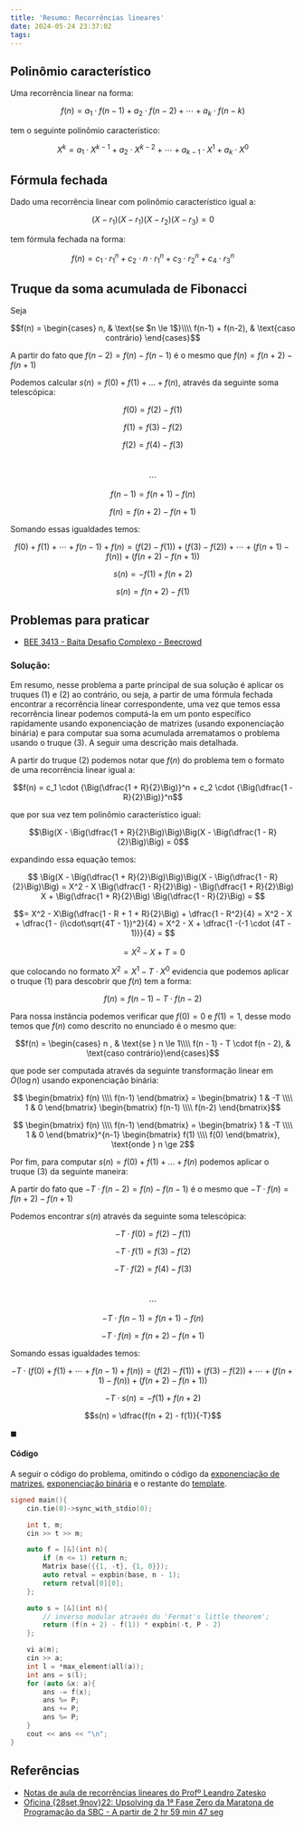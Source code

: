```yaml
---
title: 'Resumo: Recorrências lineares'
date: 2024-05-24 23:37:02
tags:
---
```


## Polinômio característico

Uma recorrência linear na forma:

$$f(n) = a_1 \cdot f(n-1) + a_2 \cdot f(n-2) + \cdots + a_k \cdot f(n - k)$$

tem o seguinte polinômio característico:

$$X^k = a_1 \cdot X^{k-1} + a_2 \cdot X^{k-2} + \cdots + a_{k-1} \cdot X^1 + a_k \cdot X^0$$

## Fórmula fechada

Dado uma recorrência linear com polinômio característico igual a:

$$(X - r_1)(X - r_1)(X - r_2)(X - r_3) = 0$$

tem fórmula fechada na forma:

$$f(n) = c_1 \cdot r_1^n + c_2 \cdot n \cdot r_1^n + c_3 \cdot r_2^n + c_4 \cdot r_3^n $$

## Truque da soma acumulada de Fibonacci

Seja

$$f(n) = \begin{cases}  n, & \text{se  $n \le 1$}\\\\  f(n-1) + f(n-2), & \text{caso contrário} \end{cases}$$

A partir do fato que $f(n-2) = f(n) - f(n-1)$ é o mesmo que $f(n) = f(n + 2) - f(n+1)$

Podemos calcular $s(n) = f(0) + f(1) + \dots + f(n)$, através da seguinte soma telescópica:

$$f(0) = f(2) - f(1)$$

$$f(1) = f(3) - f(2)$$

$$f(2) = f(4) - f(3)$$

​              $$\cdots$$

$$f(n-1) = f(n+1) - f(n)$$

$$f(n) = f(n+2) - f(n+1)$$

Somando essas igualdades temos:

$$f(0) + f(1) + \cdots + f(n-1) + f(n) = \Big(f(2) - f(1)\Big) + \Big(f(3) - f(2)\Big)  + \cdots + \Big( f(n+1) - f(n) \Big) + \Big( f(n+2) - f(n+1)\Big)$$

$$s(n) = -f(1) + f(n+2)$$

$$s(n) = f(n + 2) - f(1)$$

## Problemas para praticar

- [BEE 3413 - Baita Desafio Complexo - Beecrowd](https://judge.beecrowd.com/pt/problems/view/3413)

### **Solução:** 

Em resumo, nesse problema a parte principal de sua solução é aplicar os truques (1) e (2) ao contrário, ou seja, a partir de uma fórmula fechada encontrar a recorrência linear correspondente, uma vez que temos essa recorrência linear podemos computá-la em um ponto específico rapidamente usando exponenciação de matrizes (usando exponenciação binária) e para computar sua soma acumulada arrematamos o problema usando o truque (3). A seguir uma descrição mais detalhada.

A partir do truque (2) podemos notar que $f(n)$ do problema tem o formato de uma recorrência linear igual a:

$$f(n) = c_1 \cdot {\Big(\dfrac{1 + R}{2}\Big)}^n +  c_2 \cdot {\Big(\dfrac{1 - R}{2}\Big)}^n$$

que por sua vez tem polinômio característico igual:

$$\Big(X - \Big(\dfrac{1 + R}{2}\Big)\Big)\Big(X - \Big(\dfrac{1 - R}{2}\Big)\Big) = 0$$

expandindo essa equação temos:

$$ \Big(X - \Big(\dfrac{1 + R}{2}\Big)\Big)\Big(X - \Big(\dfrac{1 - R}{2}\Big)\Big) = X^2 - X \Big(\dfrac{1 - R}{2}\Big) - \Big(\dfrac{1 + R}{2}\Big) X  + \Big(\dfrac{1 + R}{2}\Big) \Big(\dfrac{1 - R}{2}\Big) = $$

$$= X^2 - X\Big(\dfrac{1 - R + 1 + R}{2}\Big) + \dfrac{1 - R^2}{4} = X^2 - X + \dfrac{1 - (i\cdot\sqrt{4T - 1})^2}{4} = X^2 - X  + \dfrac{1 -(-1 \cdot (4T - 1))}{4} = $$

$$= X^2 - X + T = 0$$

que colocando no formato $X^2 = X^1 - T \cdot X^0$ evidencia que podemos aplicar o truque (1) para descobrir que $f(n)$ tem a forma:

$$f(n) = f(n - 1) - T \cdot f(n - 2)$$

Para nossa instância podemos verificar que $f(0) = 0$ e $f(1) = 1$, desse modo temos que $f(n)$ como descrito no enunciado é o mesmo que:

$$f(n) = \begin{cases} n , & \text{se } n \le 1\\\\ f(n - 1) - T \cdot f(n - 2), & \text{caso contrário}\end{cases}$$

que pode ser computada através da seguinte transformação linear em $O(\log{n})$ usando exponenciação binária:

$$ \begin{bmatrix}
f(n) \\\\
f(n-1)
\end{bmatrix} = \begin{bmatrix}
1 & -T \\\\
1 & 0
\end{bmatrix} \begin{bmatrix}
f(n-1)  \\\\
f(n-2)
\end{bmatrix}$$

$$ \begin{bmatrix}
f(n) \\\\
f(n-1)
\end{bmatrix} = \begin{bmatrix}
1 & -T \\\\
1 & 0
\end{bmatrix}^{n-1} \begin{bmatrix}
f(1)  \\\\
f(0)
\end{bmatrix}, \text{onde } n \ge 2$$

Por fim, para computar $s(n) = f(0) + f(1) + \dots + f(n)$ podemos aplicar o truque (3) da seguinte maneira:

A partir do fato que $-T \cdot f(n-2) = f(n) - f(n-1)$ é o mesmo que $-T \cdot f(n) = f(n + 2) - f(n+1)$

Podemos encontrar $s(n)$ através da seguinte soma telescópica:

$$-T \cdot f(0) = f(2) - f(1)$$

$$-T \cdot f(1) = f(3) - f(2)$$

$$-T \cdot f(2) = f(4) - f(3)$$

​              $$\cdots$$

$$-T \cdot f(n-1) = f(n+1) - f(n)$$

$$-T \cdot f(n) = f(n+2) - f(n+1)$$

Somando essas igualdades temos:

$$-T \cdot \Big(f(0) + f(1) + \cdots + f(n-1) + f(n) \Big) = \Big(f(2) - f(1)\Big) + \Big(f(3) - f(2)\Big)  + \cdots + \Big( f(n+1) - f(n) \Big) + \Big( f(n+2) - f(n+1)\Big)$$

$$-T \cdot s(n) = -f(1) + f(n+2)$$

$$s(n) = \dfrac{f(n + 2) - f(1)}{-T}$$

$\blacksquare$

#### Código

A seguir o código do problema, omitindo o código da [exponenciação de matrizes](https://github.com/pedrov3/competitive-programming-notebook/blob/main/expmatrix.cpp), [exponenciação binária](https://github.com/pedrov3/competitive-programming-notebook/blob/main/expbin.cpp) e o restante do [template](https://github.com/pedrov3/competitive-programming-notebook/blob/main/templates/cpp.cpp).

```c++
signed main(){
    cin.tie(0)->sync_with_stdio(0);

    int t, m;
    cin >> t >> m;

    auto f = [&](int n){
        if (n <= 1) return n;
        Matrix base({{1, -t}, {1, 0}});
        auto retval = expbin(base, n - 1);
        return retval[0][0];
    };

    auto s = [&](int n){
        // inverso modular através do 'Fermat's little theorem';
        return (f(n + 2) - f(1)) * expbin(-t, P - 2) 
    };

    vi a(m);
    cin >> a;
    int l = *max_element(all(a));
    int ans = s(l);
    for (auto &x: a){
        ans -= f(x);
        ans %= P;
        ans += P;
        ans %= P;
    }
    cout << ans << "\n";
}
```

## Referências

- [Notas de aula de recorrências lineares do Profº Leandro Zatesko](https://pessoal.dainf.ct.utfpr.edu.br/zatesko/icsd21.html#:~:text=AULA%206%3A%20Recorr%C3%AAncias%20lineares)
- [Oficina {28set,9nov}22: Upsolving da 1ª Fase Zero da Maratona de Programação da SBC - A partir de 2 hr 59 min 47 seg](https://youtu.be/C1uwYwjYqdE?si=5NTejm-K9_rcsE3L&t=10787)
